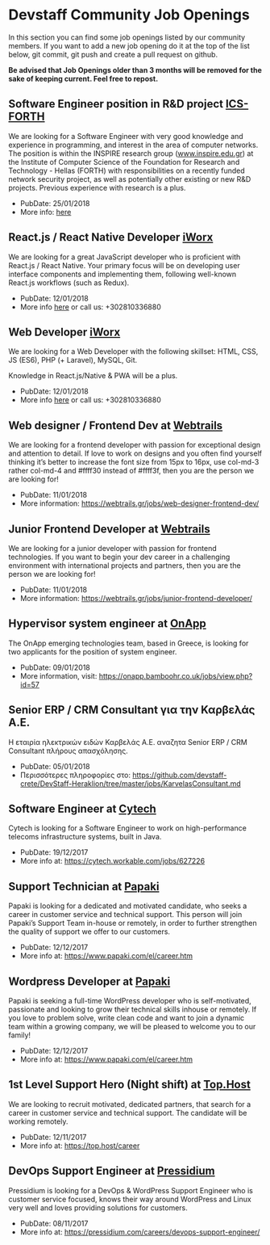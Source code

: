 # Devstaff Community Job Openings

In this section you can find some job openings listed by our community members. If you want to add a new job opening do it at the top of the list below, git commit, git push and create a pull request on github.

__Be advised that Job Openings older than 3 months will be removed for the sake of keeping current. Feel free to repost.__

## Software Engineer position in R&D project [ICS-FORTH](http://www.ics.forth.gr/jobs/en/)

We are looking for a Software Engineer with very good knowledge and experience in programming, and interest in the area of computer networks. The position is within the INSPIRE research group (www.inspire.edu.gr) at the Institute of Computer Science of the Foundation for Research and Technology - Hellas (FORTH) with responsibilities on a recently funded network security project, as well as potentially other existing or new R&D projects. Previous experience with research is a plus.

* PubDate: 25/01/2018
* More info: [here](http://www.ics.forth.gr/job_opportunities/1153_EN_JobAnnouncement_ICS_1153-F.pdf)

## React.js / React Native Developer [iWorx](https://www.iworx.gr)

We are looking for a great JavaScript developer who is proficient with React.js / React Native. Your primary focus will be on developing user interface components and implementing them, following well-known React.js workflows (such as Redux).

* PubDate: 12/01/2018
* More info [here](https://github.com/iworx-greece/jobs "iWorx @Github") or call us: +302810336880

## Web Developer [iWorx](https://www.iworx.gr)

We are looking for a Web Developer with the following skillset: 
HTML, CSS, JS (ES6), PHP (+ Laravel), MySQL, Git.

Knowledge in React.js/Native & PWA will be a plus.

* PubDate: 12/01/2018
* More info [here](https://github.com/iworx-greece/jobs "iWorx @Github") or call us: +302810336880


## Web designer / Frontend Dev at [Webtrails](https://webtrails.gr/careers)

We are looking for a frontend developer with passion for exceptional design and attention to detail. If love to work on designs and you often find yourself thinking it’s better to increase the font size from 15px to 16px, use col-md-3 rather col-md-4 and #ffff30 instead of #ffff3f, then you are the person we are looking for!

* PubDate: 11/01/2018
* More information: https://webtrails.gr/jobs/web-designer-frontend-dev/

## Junior Frontend Developer at [Webtrails](https://webtrails.gr/careers)

We are looking for a junior developer with passion for frontend technologies. If you want to begin your dev career in a challenging environment with international projects and partners, then you are the person we are looking for!

* PubDate: 11/01/2018
* More information: https://webtrails.gr/jobs/junior-frontend-developer/

## Hypervisor system engineer at [OnApp](https://onapp.com/)

The OnApp emerging technologies team, based in Greece, is looking for two applicants for the position of system engineer.

* PubDate: 09/01/2018
* More information, visit: https://onapp.bamboohr.co.uk/jobs/view.php?id=57

## Senior ERP / CRM Consultant για την Καρβελάς Α.Ε.

H εταιρία ηλεκτρικών ειδών Καρβελάς Α.Ε. αναζητα Senior ERP / CRM Consultant πλήρους απασχόλησης.

* PubDate: 05/01/2018
* Περισσότερες πληροφορίες στο: https://github.com/devstaff-crete/DevStaff-Heraklion/tree/master/jobs/ΚarvelasConsultant.md

## Software Engineer at [Cytech](https://www.cytechmobile.com)

Cytech is looking for a Software Engineer to work on high-performance telecoms infrastructure systems, built in Java.

* PubDate: 19/12/2017
* More info at: https://cytech.workable.com/jobs/627226

## Support Technician at [Papaki](https://www.papaki.com)

Papaki is looking for a dedicated and motivated candidate, who seeks a career in customer service and technical support. This person will join Papaki’s Support Team in-house or remotely, in order to further strengthen the quality of support we offer to our customers.

* PubDate: 12/12/2017
* More info at: https://www.papaki.com/el/career.htm

## Wordpress Developer at [Papaki](https://www.papaki.com)

Papaki is seeking a full-time WordPress developer who is self-motivated, passionate and looking to grow their technical skills inhouse or remotely. If you love to problem solve, write clean code and want to join a dynamic team within a growing company, we will be pleased to welcome you to our family!

* PubDate: 12/12/2017
* More info at: https://www.papaki.com/el/career.htm

## 1st Level Support Hero (Night shift) at [Top.Host](https://top.host)

We are looking to recruit motivated, dedicated partners, that search for a career in customer service and technical support. The candidate will be working remotely.

* PubDate: 12/11/2017
* More info at: https://top.host/career

## DevOps Support Engineer at [Pressidium](https://pressidium.com)

Pressidium is looking for a DevOps & WordPress Support Engineer who is customer service focused, knows their way around WordPress and Linux very well and loves providing solutions for customers.

* PubDate: 08/11/2017
* More info at: https://pressidium.com/careers/devops-support-engineer/
